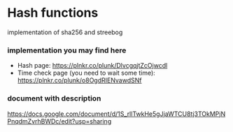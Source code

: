 # Hash functions
implementation of sha256 and streebog
### implementation you may find here
- Hash page: 
https://plnkr.co/plunk/DlvcgqjtZcOjwcdl
- Time check page (you need to wait some time):
https://plnkr.co/plunk/o8OgdRIENvawdSNf
### document with description
https://docs.google.com/document/d/1S_rllTwkHe5gJjaWTCU8tj3TOkMPjNPnqdmZvrhBWDc/edit?usp=sharing
